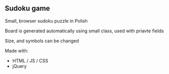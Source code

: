 ## Sudoku game
Small, browser sudoku puzzle in Polish

Board is generated automatically using small class, used with priavte fields

Size, and symbols can be changed

Made with:
- HTML / JS / CSS
- jQuery
